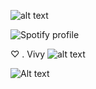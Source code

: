  

![alt text](https://files.catbox.moe/2l5fyy.png) 

![Spotify profile](https://spotify-github-profile.kittinanx.com/api/view.svg?uid=31dxdlyokwmhx2bwgyk6muszswoa&cover_image=true&theme=novatorem&show_offline=true&background_color=ed3481&interchange=true&bar_color=ff8abe&bar_color_cover=true)

♡   .   Vivy ![alt text](https://files.catbox.moe/22xcu8.gif)

![Alt text](https://media.tenor.com/PaYEcjSLOp8AAAAi/miku.gif)

 